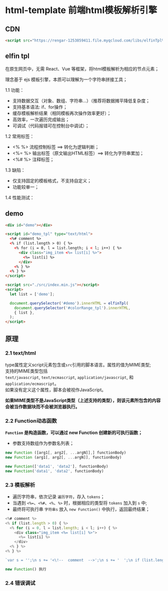 # html-template 前端html模板解析引擎

## CDN
```html
<script src="https://rengar-1253859411.file.myqcloud.com/libs/elfinTpl%40next"></script>
```

## elfin tpl

在原生网页中，无需 React、Vue 等框架，将html模板解析为相应的节点元素；

理念基于 ejs 模板引擎，本质可以理解为一个字符串拼接工具；

1.1 功能：
- 支持数据交互（对象、数组、字符串...）（推荐将数据摊平降低复杂度；
- 支持基本语法: if、for操作；
- 缓存模板解析结果（相同模板再次操作效率更好）；
- 高效率，一次遍历完成输出；
- 可调试（代码报错可在控制台中调试）；

1.2 常用标签：
- <% %> 流程控制标签 ==> 转化为逻辑判断；
- <%= %> 输出标签（原文输出HTML标签）==> 转化为字符串累加；
- <%# %> 注释标签；

1.3 缺陷：
- 仅支持固定的模板格式，不支持自定义；
- 功能较单一；

1.4 性能测试：

## demo
```html
<div id="demo"></div>

<script id="demo_tpl" type="text/html">
  <%# comment %>
  <% if (list.length > 0) { %>
    <% for (i = 0, l = list.length; i < l; i++) { %>
      <div class="img_item <%= list[i] %>">
        <%= list[i] %>
      </div>
    <% } %>
  <% } %>
</script>

<script src="./src/index.min.js"></script>
<script>
  let list = ['demo'];

  document.querySelector('#demo').innerHTML = elfinTpl(
    document.querySelector('#colorRange_tpl').innerHTML,
    { list },
  );
</script>
```

## 原理

### 2.1 text/html
type属性定义script元素包含或`src`引用的脚本语言。属性的值为MIME类型; <br/>
支持的MIME类型包括`text/javascript`, `text/ecmascript`, `application/javascript`, 和`application/ecmascript`。<br/>
如果没有定义这个属性，脚本会被视作JavaScript。

<b>如果MIME类型不是JavaScript类型（上述支持的类型），则该元素所包含的内容会被当作数据块而不会被浏览器执行。</b>

### 2.2 Function动态函数
**`Function` 是构造函数，可以通过 new Function 创建新的可执行函数；**

- 参数支持数组作为参数名列表；

```jsx
new Function ([arg1[, arg2[, ...argN]],] functionBody)
new Function (arg1[, arg2[, ...argN]], functionBody)

new Function(['data1', 'data2'], functionBody)
new Function('data1', 'data2', functionBody)
```
### 2.3 模板解析
- 遍历字符串，依次记录 `遍历字符`，存入 `tokens`；
- 当遇到 `<%=`、`<%#`、`<%`、`%>` 时，根据相应的类型将 `tokens` 加入到 `s` 中;
- 最终将可执行串 `字符串s` 放入 `new Function()` 中执行，返回最终结果；

```javascript
<%# comment %>
<% if (list.length > 0) { %>
  <% for (i = 0, l = list.length; i < l; i++) { %>
    <div class="img_item <%= list[i] %>">
      <%= list[i] %>
    </div>
  <% } %>
<% } %>

`var s = '';\n s += '<\!--  comment  -->';\n s += '  ';\n if (list.length > 0) { \n s += '    ';\n for (i = 0, l = list.length; i < l; i++) { \n s += '      <div class="img_item ';\n s +=  list[i] ;\n s += '">        ';\n s +=  list[i] ;\n s += '      </div>    ';\n } \n s += '  ';\n } \n ;\n return s;`

new Function() 执行
```

### 2.4 错误调试
